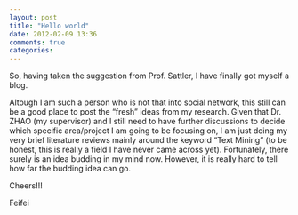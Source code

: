 ```yaml
---
layout: post
title: "Hello world"
date: 2012-02-09 13:36
comments: true
categories: 
---
```

So, having taken the suggestion from Prof. Sattler, I have finally got myself a blog.

Altough I am such a person who is not that into social network, this still can be a good place to post the “fresh” ideas from my research. Given that Dr. ZHAO (my supervisor) and I still need to have further discussions to decide which specific area/project I am going to be focusing on, I am just doing my very brief literature reviews mainly around the keyword “Text Mining” (to be honest, this is really a field I have never came across yet). Fortunately, there surely is an idea budding in my mind now. However, it is really hard to tell how far the budding idea can go. 

Cheers!!!

Feifei

